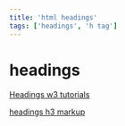 ```yaml
---
title: 'html headings'
tags: ['headings', 'h tag']
---
```


# headings

[Headings w3 tutorials](https://www.w3.org/WAI/tutorials/page-structure/headings/)

[headings h3 markup](https://www.w3.org/MarkUp/html3/headings.html)
